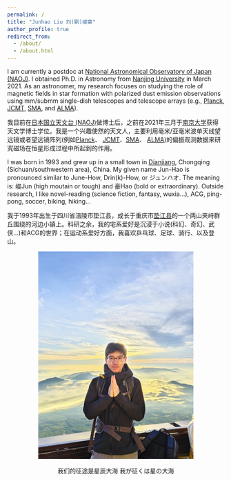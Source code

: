 ```yaml
---
permalink: /
title: "Junhao Liu 刘(劉)峻豪"
author_profile: true
redirect_from: 
  - /about/
  - /about.html
---
```


I am currently a postdoc at [National Astronomical Observatory of Japan (NAOJ)](https://www.nao.ac.jp/en/). I obtained Ph.D. in Astronomy from [Nanjing University](https://astronomy.nju.edu.cn/EN/index.html) in March 2021. As an astronomer, my research focuses on studying the role of magnetic fields in star formation with polarized dust emission observations using mm/submm single-dish telescopes and telescope arrays (e.g., [Planck](https://sci.esa.int/web/planck), [JCMT](http://www.eaobservatory.org/jcmt/), [SMA](http://sma1.sma.hawaii.edu/), and [ALMA](https://almascience.nrao.edu/)). 

我目前在[日本国立天文台 (NAOJ)](https://www.nao.ac.jp/en/)做博士后，之前在2021年三月于[南京大学](https://astronomy.nju.edu.cn)获得天文学博士学位。我是一个兴趣使然的天文人，主要利用毫米/亚毫米波单天线望远镜或者望远镜阵列(例如[Planck](https://sci.esa.int/web/planck)、 [JCMT](http://www.eaobservatory.org/jcmt/)、[SMA](http://sma1.sma.hawaii.edu/)、 [ALMA](https://almascience.nrao.edu/))的偏振观测数据来研究磁场在恒星形成过程中所起到的作用。

 I was born in 1993 and grew up in a small town in [Dianjiang](https://www.google.com/maps/place/%E4%B8%AD%E5%9B%BD%E9%87%8D%E5%BA%86%E5%B8%82%E5%9E%AB%E6%B1%9F%E5%8E%BF/@30.2443606,107.1268926,10z/data=!3m1!4b1!4m6!3m5!1s0x3692653ae68638ed:0x2f09342c521e86be!8m2!3d30.3267999!4d107.33515!16s%2Fm%2F02qvdkr?authuser=0&entry=ttu), Chongqing (Sichuan/southwestern area), China. My given name Jun-Hao is pronounced similar to June-How, Drin(k)-How, or ジュンハオ. The meaning is: 峻Jun (high moutain or tough) and 豪Hao (bold or extraordinary). Outside research, I like novel-reading (science fiction, fantasy, wuxia...), ACG, ping-pong, soccer, biking, hiking...

我于1993年出生于四川省涪陵市垫江县，成长于重庆市[垫江县](https://map.baidu.com/search/%E5%9E%AB%E6%B1%9F%E5%8E%BF/@11938320.235205479,3513976.76,11.1z?querytype=s&da_src=shareurl&wd=%E5%9E%AB%E6%B1%9F&c=54622&src=0&pn=0&sug=0&l=15&b=\(-8576874.05781665,4675164.269083421;-8566514.05781665,4680636.269083421\)&from=webmap&biz_forward=%7B%22scaler%22:2,%22styles%22:%22pl%22%7D&device_ratio=2)的一个两山夹峙群丘围绕的河边小镇上。科研之余，我的宅系爱好是沉浸于小说(科幻、奇幻、武侠...)和ACG的世界；在运动系爱好方面，我喜欢乒乓球、足球、骑行、以及登山。

<p align="center">
  <img src="/images/junhao_fuji1.jpg?raw=true" alt="Photo" style="width: 360px;"/> 
</p>
<p style="text-align: center;">
我们的征途是星辰大海 我が征くは星の大海
</p>

